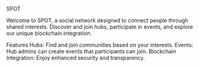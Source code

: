 SPOT

Welcome to SPOT, a social network designed to connect people through shared interests. Discover and join hubs, participate in events, and explore our unique blockchain integration.

Features
Hubs: Find and join communities based on your interests.
Events: Hub admins can create events that participants can join.
Blockchain Integration: Enjoy enhanced security and transparency.
